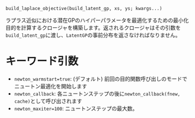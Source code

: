 ```
build_laplace_objective(build_latent_gp, xs, ys; kwargs...)
```

ラプラス近似における潜在GPのハイパーパラメータを最適化するための最小化目的を計算するクロージャを構築します。返されるクロージャはその引数を`build_latent_gp`に渡し、`LatentGP`の事前分布を返さなければなりません。

# キーワード引数

  * `newton_warmstart=true`: (デフォルト) 前回の目的関数呼び出しのモードでニュートン最適化を開始します
  * `newton_callback`: 各ニュートンステップの後に`newton_callback(fnew, cache)`として呼び出されます
  * `newton_maxiter=100`: ニュートンステップの最大数。
